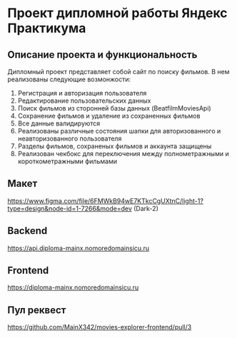 # Проект дипломной работы Яндекс Практикума

## Описание проекта и функциональность
Дипломный проект представляет собой сайт по поиску фильмов. В нем реализованы следующие возмонжости:
1. Регистрация и авторизация пользователя
2. Редактирование пользовательских данных
3. Поиск фильмов из сторонней базы данных (BeatfilmMoviesApi)
4. Сохранение фильмов и удаление из сохраненных фильмов
5. Все данные валидируются
6. Реализованы различные состояния шапки для авторизованного и неавторизованного пользователя
7. Разделы фильмов, сохраненых фильмов и аккаунта защищены
8. Реализован чекбокс для переключения между полнометражными и короткометражными фильмами

## Макет
https://www.figma.com/file/6FMWkB94wE7KTkcCgUXtnC/light-1?type=design&node-id=1-7266&mode=dev (Dark-2)

## Backend
https://api.diploma-mainx.nomoredomainsicu.ru

## Frontend
https://diploma-mainx.nomoredomainsicu.ru

## Пул реквест
https://github.com/MainX342/movies-explorer-frontend/pull/3
